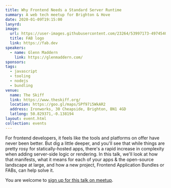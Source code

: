 ```yaml
---
title: Why Frontend Needs a Standard Server Runtime
summary: A web tech meetup for Brighton & Hove
date: 2020-01-09T19:15:00
lanyrd:
image:
  url: https://user-images.githubusercontent.com/23264/53997173-49745400-418f-11e9-87d0-60a9da6449e6.png
  title: FAB logo
  link: https://fab.dev
speakers:
  - name: Glenn Maddern
    link: https://glenmaddern.com/
sponsors:
tags:
  - javascript
  - tooling
  - nodejs
  - bundling
venue:
  name: The Skiff
  link: https://www.theskiff.org/
  location: https://goo.gl/maps/SPf97i5WkAR2
  address: Ironworks, 30 Cheapside, Brighton, BN1 4GD
  latlong: 50.829371,-0.138194
layout: event.html
collection: events
---
```


For frontend developers, it feels like the tools and platforms on offer have never been better. But dig a little deeper, and you'll see that while things are pretty rosy for statically-hosted apps, there's a rapid increase in complexity when adding server-side logic or rendering. In this talk, we'll look at how that manifests, what it means for each of your apps & the open-source landscape at large, and how a new project, Frontend Application Bundles or FABs, can help solve it.

You are welcome to [sign up for this talk on meetup](https://www.meetup.com/Async-Web-Tech-Meetup/).
